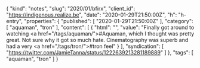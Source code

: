 {
  "kind": "notes",
  "slug": "2020/01/bfirx",
  "client_id": "https://indigenous.realize.be",
  "date": "2020-01-29T21:50:00Z",
  "h": "h-entry",
  "properties": {
    "published": [
      "2020-01-29T21:50:00Z"
    ],
    "category": [
      "aquaman",
      "tron"
    ],
    "content": [
      {
        "html": "",
        "value": "Finally got around to watching <a href=\"/tags/aquaman/\">#Aquaman</a>, which I thought was pretty great. Not sure why it got so much hate. Cinematography was superb and had a very <a href=\"/tags/tron/\">#tron</a> feel"
      }
    ],
    "syndication": [
      "https://twitter.com/JamieTanna/status/1222639213281189889"
    ]
  },
  "tags": [
    "aquaman",
    "tron"
  ]
}

